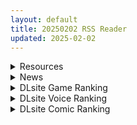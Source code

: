 ```yaml
---
layout: default
title: 20250202 RSS Reader
updated: 2025-02-02
---
```


<details class='content-parent'>
<summary>
Resources
</summary>
<details class='content-child'>
<summary>
<span class='rss-title'> [SLG/官中][无RJ号][NoMeme3D]凤凰 Phoenixes V13 +外传 全画廊 PC+安卓[4.5G/百度] </span> <a class='rss-link' href='https://gmgard.com/gm128545' target='_blank'>&nbsp;</a>
<div class='rss-published'> 🕛 20250201 16:32:40</div>
</summary>
<img src="https://p.inari.site/usr/804/679e3e6170194.jpg" /><br /><p>[SLG/官中]凤凰 Phoenixes V13 +外传&nbsp;全画廊 PC+安卓[4.5G/百度]</p>
</details>
<details class='content-child'>
<summary>
<span class='rss-title'> [自购][RJ01325174] [星井工房]エイドス・アルカディア-虚映調教 隷従の電影姫- </span> <a class='rss-link' href='https://gmgard.com/gm128528' target='_blank'>&nbsp;</a>
<div class='rss-published'> 🕛 20250201 12:13:46</div>
</summary>
<img src="https://static.gmgard.us/Images/upload/14292310129582250.jpg" /><br /><p>原地址：https://www.dlsite.com/maniax/work/=/product_id/RJ01325174.html</p>
</details>
<details class='content-child'>
<summary>
<span class='rss-title'> [无修正][26RegionSFM]拳皇不知火舞 Perfect Weapon[Patreon][5.64G] </span> <a class='rss-link' href='https://gmgard.com/gm128526' target='_blank'>&nbsp;</a>
<div class='rss-published'> 🕛 20250201 12:13:46</div>
</summary>
<img src="https://static.gmgard.us/Images/upload/18210302221559157.jpg" /><br /><p>我胡汉三又回来了！26大佬的这一部不知火舞是去年年底出的，看站里没有，新年第一发就给她吧。</p>
</details>
<details class='content-child'>
<summary>
<span class='rss-title'> [AI汉化][RJ01289927][淫魔愛好会] 悪の女戦闘員クエスト~えっちな戦闘員達に敗北射精させられちゃうRPG~ </span> <a class='rss-link' href='https://gmgard.com/gm128540' target='_blank'>&nbsp;</a>
<div class='rss-published'> 🕛 20250201 12:12:50</div>
</summary>
<img src="https://static.gmgard.us/Images/upload/64646011004382413.jpg" /><br /><p>概要：
与企图建立世界政府的邪恶组织“克贝多斯团”战斗的正义英雄战队“自由战队”！
主人公却被克贝多斯团的女战斗员绑架，并被改造成了改造人！
然而在被洗脑之前，主人公成功逃脱，并与自由战队一起发誓要对抗克贝多斯团。
性感的女战斗员毫不留情地诱惑主人公，并试图榨取他的精液！
不要屈服于邪恶组织的诱惑，击溃敌人！</p>
</details>
<details class='content-child'>
<summary>
<span class='rss-title'> [RJ365188][みこにそみ] 夏のサカり[9.83G] </span> <a class='rss-link' href='https://gmgard.com/gm128538' target='_blank'>&nbsp;</a>
<div class='rss-published'> 🕛 20250201 12:07:45</div>
</summary>
<img src="https://static.gmgard.us/Images/upload/1338311941589226.jpg" /><br /><p>来了来了他来了，みこにそみ新作，不用多说了请看下载</p>
</details>
<details class='content-child'>
<summary>
<span class='rss-title'> [AI汉化][RJ01304959][地蔵サバイバルナイト] アイと悪魔と淫欲の呪い </span> <a class='rss-link' href='https://gmgard.com/gm128543' target='_blank'>&nbsp;</a>
<div class='rss-published'> 🕛 20250201 12:06:08</div>
</summary>
<img src="https://static.gmgard.us/Images/upload/16267011526475448.jpg" /><br /><p>概要：
主人公「爱」被下了性欲增强的诅咒，为了解咒而奋斗的RPG游戏。</p>
</details>
<details class='content-child'>
<summary>
<span class='rss-title'> [黑猫汉化][250131][BISHOP]淫獄の放課後2[4.2G] </span> <a class='rss-link' href='https://gmgard.com/gm128542' target='_blank'>&nbsp;</a>
<div class='rss-published'> 🕛 20250201 12:06:07</div>
</summary>
<img src="https://static.gmgard.us/Images/upload/8545011209478944.jpg" /><br /><p>&nbsp;男子入学人数急剧减少，女生占据优势的学园。
那个学生宿舍，除了担任教师兼管理人的主人公外，也只剩下女生了。
寮的住人女学生们想方设法要赶走身为异性的主人公
主人公为了不想失去住所和工作，拼命地躲避着它们。

在那些不能有丝毫疏忽的日子里，神经被消磨得疲惫不堪，
因缘际会，主人公发现了隐藏在宿舍地下的〇〇房间。
看到这一幕，他心中萌生了想要在这个房间里对那些反抗他的女住户们做些什么的邪念</p>
</details>
<details class='content-child'>
<summary>
<span class='rss-title'> [RJ01315882][やりたい放題マン] やりたい放題マン in オフィス </span> <a class='rss-link' href='https://gmgard.com/gm128541' target='_blank'>&nbsp;</a>
<div class='rss-published'> 🕛 20250201 12:06:07</div>
</summary>
<img src="https://static.gmgard.us/Images/upload/10759011006319756.jpg" /><br /><p>在办公室为所欲为吧!!!!!</p>
</details>
<details class='content-child'>
<summary>
<span class='rss-title'> [自购][RJ01270585](同人音声)[Whisp ][超大作ASMR+アニメセット]先生、今日からあなたをサキュバス係に任命します!〜教え子が発情したら精子を提供するだけの簡単なお仕事です♪ </span> <a class='rss-link' href='https://gmgard.com/gm128537' target='_blank'>&nbsp;</a>
<div class='rss-published'> 🕛 20250201 12:06:07</div>
</summary>
<img src="https://static.gmgard.us/Images/upload/45624311935283111.jpg" /><br /><p>自购喵，真的很大啊，是音声+视频版本的</p>
</details>
<details class='content-child'>
<summary>
<span class='rss-title'> [自购][附特典][一缕ICHIRU翻译][RJ01272691](同人音声)[いっしんふらん ]ゲーミングメ○ガキ ~生意気ぷにまん×快楽責め⇒チン媚びおほイキ♪ぷに穴交尾しまくるお話~[潮吹き・オナニー実況]CV.来夢ふらん </span> <a class='rss-link' href='https://gmgard.com/gm128536' target='_blank'>&nbsp;</a>
<div class='rss-published'> 🕛 20250201 12:06:07</div>
</summary>
<img src="https://static.gmgard.us/Images/upload/17573311932005375.jpg" /><br /><p>自购喵</p>
</details>
<details class='content-child'>
<summary>
<span class='rss-title'> [自购][把你涅普涅普掉翻译][RJ01325028](同人音声)[一番乳搾り]生意気だけど母性が強いメ○ガキを自分だけの恋人ママにしてボテ腹エッチ(KU100マイク収録作品)[百度网盘 OneDrive MEGA 1.06GB] </span> <a class='rss-link' href='https://gmgard.com/gm128535' target='_blank'>&nbsp;</a>
<div class='rss-published'> 🕛 20250201 12:06:07</div>
</summary>
<img src="https://static.gmgard.us/Images/upload/16368311924481783.jpg" /><br /><p>自购喵</p>
</details>
<details class='content-child'>
<summary>
<span class='rss-title'> [自购][MYHONYAKU翻译][RJ01327564](同人音声)[即ヌキ研究会]夜○いJK in 修学旅行! 0距離密着のささやきSEXでバレずにヤレる?[KU100][百度网盘 OneDrive MEGA 938.56MB] </span> <a class='rss-link' href='https://gmgard.com/gm128534' target='_blank'>&nbsp;</a>
<div class='rss-published'> 🕛 20250201 12:06:07</div>
</summary>
<img src="https://static.gmgard.us/Images/upload/9480311830254132.jpg" /><br /><p>自购喵</p>
</details>
<details class='content-child'>
<summary>
<span class='rss-title'> [ 滑らか精肉店]天使が家に泊まりに来た[Fanza专卖] </span> <a class='rss-link' href='https://gmgard.com/gm128533' target='_blank'>&nbsp;</a>
<div class='rss-published'> 🕛 20250201 12:05:35</div>
</summary>
<img src="https://static.gmgard.us/Images/upload/16519311700538022.jpg" /><br /><p>来站很久了，总是向站索取却不曾说谢谢你~（
今日推荐一个笔者个人觉得可以在1月份就可以在25年榜单上榜上有名的萝莉好物吧，说来惭愧，也是在E上看到之后才补的票，所以是原装版本而不是汉化版本，请各位自行寻找汉化版本吧。
这位作者属于是超级新秀，第一本还平平无奇第二本直接价值拉满，110页才1000円不到，希望各位多支持一下该作者，新颖的画风与可爱的人物描写，简直实用度拉满了。
这本小薄本目前只</p>
</details>
<details class='content-child'>
<summary>
<span class='rss-title'> [AI汉化][RJ01332308][ぐりのす工房] NTR女騎士フィリア ~堕ちゆく高潔~ </span> <a class='rss-link' href='https://gmgard.com/gm128529' target='_blank'>&nbsp;</a>
<div class='rss-published'> 🕛 20250201 12:00:12</div>
</summary>
<img src="https://static.gmgard.us/Images/upload/12093311253297321.jpg" /><br /><p>◆剧情梗概
菲莉亚是王国的骑士，她与恋人巴尔特因一项任务来到了边境的古城。
然而，这座古城却盘踞着本不该存在的幽灵系怪物。
在巴尔特的帮助下，菲莉亚成功独自逃出了古城。
为了拯救被困在古城里的巴尔特，菲莉亚不得不求助于曾经的同伴，好色的冒险者加尔多……</p>
</details>
<details class='content-child'>
<summary>
<span class='rss-title'> [赐予者和XHX汉化组联合汉化][RJ337117][チェリスソフト]くノ一花梨(女忍花梨) </span> <a class='rss-link' href='https://gmgard.com/gm128517' target='_blank'>&nbsp;</a>
<div class='rss-published'> 🕛 20250201 12:00:05</div>
</summary>
<img src="https://static.gmgard.us/Images/upload/16048282325176598.jpg" /><br /><p>作品链接：https://www.dlsite.com/maniax/work/=/product_id/RJ337117.html
贩卖日:2022年12月30日
年龄指定:R18
作品类型:角色扮演
有音乐
文件形式:软件
支持的语言：日文
分类：萌 燃 女主人公 卖春/援交 幻想 内射/中出 怀孕 羞辱
文件容量：1.8GB</p>
</details>

</details>
<details class='content-parent'>
<summary>
News
</summary>
<details class='content-child'>
<summary>
<span class='rss-title'> 不正經魔法少女新作《月紅神姬科內莉亞》，當可愛小跟班突然把大◯塞進主角嘴裡... </span> <a class='rss-link' href='https://www.4gamers.com.tw/news/detail/69840/dlsite-rj287775-review' target='_blank'>&nbsp;</a>
<div class='rss-published'> 🕛 20250201 19:00:00</div>
</summary>
<img src="https://img.4gamers.com.tw/news-image/91054157-02b5-49b1-bad3-da03db243326.jpg"/>
到底是搞笑遊戲還是色色遊戲
</details>

</details>
<details class='content-parent'>
<summary>
DLsite Game Ranking
</summary>
<details class='content-child'>
<summary>
<span class='rss-title'> エロ検閲者(the censor) [Ntraholic] </span> <a class='rss-link' href='https://www.dlsite.com/maniax/work/=/product_id/RJ01117570.html' target='_blank'>&nbsp;</a>
<div class='rss-published'> 🕛 20250202 13:14:46</div>
</summary>
<img src ="http://img.dlsite.jp/modpub/images2/work/doujin/RJ01118000/RJ01117570_img_main.jpg"/><br/>良い検閲官になりたい!
</details>
<details class='content-child'>
<summary>
<span class='rss-title'> NTRレッスン - DLC ～さくら編 [Hizure] </span> <a class='rss-link' href='https://www.dlsite.com/maniax/work/=/product_id/RJ01309333.html' target='_blank'>&nbsp;</a>
<div class='rss-published'> 🕛 20250202 13:14:46</div>
</summary>
<img src ="http://img.dlsite.jp/modpub/images2/work/doujin/RJ01310000/RJ01309333_img_main.jpg"/><br/>NTRレッスンのDLC!さくらちゃんは家庭教師のレッスンで何を学ぶのでしょうか?
</details>
<details class='content-child'>
<summary>
<span class='rss-title'> NTRレッスン [Hizure] </span> <a class='rss-link' href='https://www.dlsite.com/maniax/work/=/product_id/RJ01244412.html' target='_blank'>&nbsp;</a>
<div class='rss-published'> 🕛 20250202 13:14:46</div>
</summary>
<img src ="http://img.dlsite.jp/modpub/images2/work/doujin/RJ01245000/RJ01244412_img_main.jpg"/><br/>教育とNTRのシミュレーションエロゲームです。
</details>
<details class='content-child'>
<summary>
<span class='rss-title'> 末日の中で彼女が堕落した [乳糖クエスト] </span> <a class='rss-link' href='https://www.dlsite.com/maniax/work/=/product_id/RJ01199397.html' target='_blank'>&nbsp;</a>
<div class='rss-published'> 🕛 20250202 13:14:46</div>
</summary>
<img src ="http://img.dlsite.jp/modpub/images2/work/doujin/RJ01200000/RJ01199397_img_main.jpg"/><br/>三倉市、静かな都市が突如ゾンビウイルスに襲われた。雷太と彼の妻、美惠はこの未知の災害に困っている。生き残るため、雷太はこれまで考えたことのない選択を迫られる……
</details>
<details class='content-child'>
<summary>
<span class='rss-title'> 飼いならすマッサージ店 ～マリ編～ [ワルミヨ] </span> <a class='rss-link' href='https://www.dlsite.com/maniax/work/=/product_id/RJ01299953.html' target='_blank'>&nbsp;</a>
<div class='rss-published'> 🕛 20250202 13:14:46</div>
</summary>
<img src ="http://img.dlsite.jp/modpub/images2/work/doujin/RJ01300000/RJ01299953_img_main.jpg"/><br/>女の子を飼いならす一番簡単な方法は、「好きにさせること」だ。 学生時代のトラウマから逃れ、新天地で始めたマッサージ店。そこに訪れた内気なお客様のマリは、建物を間違えたものの、臆病な性格で言い出せず5回コースを契約してしまう。実は彼女も同級生だった...。今こそ、あなたの手で彼女の体と心を癒やしてあげましょう!
</details>

</details>
<details class='content-parent'>
<summary>
DLsite Voice Ranking
</summary>
<details class='content-child'>
<summary>
<span class='rss-title'> 陽キャJKが頼みを断れなくなる催○で肉便気に堕とされる [スイカ熟成保証委員会] </span> <a class='rss-link' href='https://www.dlsite.com/maniax/work/=/product_id/RJ01202187.html' target='_blank'>&nbsp;</a>
<div class='rss-published'> 🕛 20250202 13:14:49</div>
</summary>
<img src ="http://img.dlsite.jp/modpub/images2/work/doujin/RJ01203000/RJ01202187_img_main.jpg"/><br/>親友と恋愛するために自分を利用しようとしてきたクラスメイトの女子を返り討ち。 催○でなんでも言うことを聞くようにし恋愛どころかセックス相手に。
</details>
<details class='content-child'>
<summary>
<span class='rss-title'> 坊ちゃまに洗脳調教されるワケありメイド [スイカ熟成保証委員会] </span> <a class='rss-link' href='https://www.dlsite.com/maniax/work/=/product_id/RJ01180505.html' target='_blank'>&nbsp;</a>
<div class='rss-published'> 🕛 20250202 13:14:49</div>
</summary>
<img src ="http://img.dlsite.jp/modpub/images2/work/doujin/RJ01181000/RJ01180505_img_main.jpg"/><br/>ある日、雨の中で行き倒れていたところを坊ちゃま(=あなた)に助けられたアヤメ。 深い恩と敬愛を抱き、坊ちゃまのメイド&姉代わりとして尽くすことを誓う。 クールで素っ気なく見えながら実はショタコン気味のアヤメは、次第に坊ちゃまへの思慕を募らせる。 しかし、自身の抱えていた秘密がバレたことで、一転して深い罪悪感と自己嫌悪に陥り、罰と贖罪を求める。 その全てが、坊ちゃまの計画通りとは、夢にも思わずに──
</details>
<details class='content-child'>
<summary>
<span class='rss-title'> ❤️Wロイヤルおま◯こ嫁❤️高貴でおスケベなふたご姫をハメ比べし放題な贅沢ライフ❤️ [桃色みんと] </span> <a class='rss-link' href='https://www.dlsite.com/maniax/work/=/product_id/RJ01268379.html' target='_blank'>&nbsp;</a>
<div class='rss-published'> 🕛 20250202 13:14:49</div>
</summary>
<img src ="http://img.dlsite.jp/modpub/images2/work/doujin/RJ01269000/RJ01268379_img_main.jpg"/><br/>「毎日毎日おせっせおせっせ❤️あなた様専属のおまんこワイフになれるなら本望でございます❤️」魔王を討伐し、ふたご姫を娶る事になった貴方❤️でもお嫁さんとして迎え入れられるのは一人だけと決まっていて…?❤️おスケベで破廉恥なふたご姫をハメ比べしまくる生活が...今、はじまります❤️
</details>
<details class='content-child'>
<summary>
<span class='rss-title'> ❤️甘あねメイド❤️「お姉ちゃんが"あまあまちゅっちゅ"してあげる...❤️」 [桃色みんと] </span> <a class='rss-link' href='https://www.dlsite.com/maniax/work/=/product_id/RJ01261681.html' target='_blank'>&nbsp;</a>
<div class='rss-published'> 🕛 20250202 13:14:49</div>
</summary>
<img src ="http://img.dlsite.jp/modpub/images2/work/doujin/RJ01262000/RJ01261681_img_main.jpg"/><br/>お姉ちゃんメイドはボクくん(あなた)の事がだ～いすきっ♪ボクくんの為ならば、添い寝に耳舐めにオナサポだってしてあげますっ♪お手々やお口、そしておま◯こっ♪お姉ちゃんの身体ぜ～んぶを使って、喜んでご奉仕させていただきますっ♪「そう...だってお姉ちゃんは...ボクくん専属の..."お姉ちゃんメイド"なんだから...♪」
</details>
<details class='content-child'>
<summary>
<span class='rss-title'> 【女神前輩】噓!太大聲會被發現,偷偷觸碰她的秘密頂點 [Lucid Dream 迷聲夢寐] </span> <a class='rss-link' href='https://www.dlsite.com/maniax/work/=/product_id/RJ01329133.html' target='_blank'>&nbsp;</a>
<div class='rss-published'> 🕛 20250202 13:14:49</div>
</summary>
<img src ="http://img.dlsite.jp/modpub/images2/work/doujin/RJ01330000/RJ01329133_img_main.jpg"/><br/>害怕被看見的亢奮感,總是讓我忍不住,一次又一次的……
</details>

</details>
<details class='content-parent'>
<summary>
DLsite Comic Ranking
</summary>
<details class='content-child'>
<summary>
<span class='rss-title'> 夏のヤリなおし5 [水蓮の宿] </span> <a class='rss-link' href='https://www.dlsite.com/maniax/work/=/product_id/RJ01297261.html' target='_blank'>&nbsp;</a>
<div class='rss-published'> 🕛 20250202 13:14:52</div>
</summary>
<img src ="http://img.dlsite.jp/modpub/images2/work/doujin/RJ01298000/RJ01297261_img_main.jpg"/><br/>夏×田舎×幼馴染の母親×汗だくセックス  誰もが一度は夢想したであろう 最高の‘夏’をサークル‘水蓮の宿’が描き出す  幼馴染の母(元教師)×かつての教え子
</details>
<details class='content-child'>
<summary>
<span class='rss-title'> 女畜加工プラント 捕らわれたヒーロー・ツインバード加工記録 後編 [超健康屋] </span> <a class='rss-link' href='https://www.dlsite.com/maniax/work/=/product_id/RJ01294019.html' target='_blank'>&nbsp;</a>
<div class='rss-published'> 🕛 20250202 13:14:52</div>
</summary>
<img src ="http://img.dlsite.jp/modpub/images2/work/doujin/RJ01295000/RJ01294019_img_main.jpg"/><br/>様々な女性を捕らえクライアントに都合の良い女畜へと加工する女畜加工プラント。 今回捕らえられた超常の力を持つスーパーヒロイン、ニカとラキは非人道的かつ尊厳を踏みにじる残酷な加工を受け続ける事となる……
</details>
<details class='content-child'>
<summary>
<span class='rss-title'> くすぐり実験室笑い我慢○問 [Nisusu] </span> <a class='rss-link' href='https://www.dlsite.com/maniax/work/=/product_id/RJ01333240.html' target='_blank'>&nbsp;</a>
<div class='rss-published'> 🕛 20250202 13:14:52</div>
</summary>
<img src ="http://img.dlsite.jp/modpub/images2/work/doujin/RJ01334000/RJ01333240_img_main.jpg"/><br/>くすぐり実験室でスパイはバレちゃった。くすぐられる時笑い我慢できないなら、姉は水で溺れてしまう。
</details>
<details class='content-child'>
<summary>
<span class='rss-title'> 分かってますよね?フリーナ様 [とっとこSたろう] </span> <a class='rss-link' href='https://www.dlsite.com/maniax/work/=/product_id/RJ01326373.html' target='_blank'>&nbsp;</a>
<div class='rss-published'> 🕛 20250202 13:14:52</div>
</summary>
<img src ="http://img.dlsite.jp/modpub/images2/work/doujin/RJ01327000/RJ01326373_img_main.jpg"/><br/>水の国の大スターでありアイドルでもあるフリーナ様! 彼女にかかればどんな舞台依頼も朝飯前だった! …が男から出された依頼は紳士淑女の大人向けの依頼で…?  性知識の乏しい彼女の行く末はいかに!
</details>
<details class='content-child'>
<summary>
<span class='rss-title'> 女畜加工プラント 捕らわれたヒーロー・ツインバード加工記録 前編 [超健康屋] </span> <a class='rss-link' href='https://www.dlsite.com/maniax/work/=/product_id/RJ01222062.html' target='_blank'>&nbsp;</a>
<div class='rss-published'> 🕛 20250202 13:14:52</div>
</summary>
<img src ="http://img.dlsite.jp/modpub/images2/work/doujin/RJ01223000/RJ01222062_img_main.jpg"/><br/>様々な女性を捕らえクライアントに都合の良い女畜へと加工する女畜加工プラント。 今回捕らえられた超常の力を持つスーパーヒロイン、ニカとラキは非人道的かつ尊厳を踏みにじる残酷な加工を受け続ける事となる……
</details>

</details>
